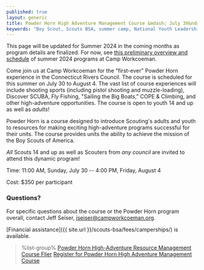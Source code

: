 ```yaml
---
published: true
layout: generic
title: Powder Horn High Adventure Management Course &mdash; July 30&ndash;August 4, 2023
keywords: "Boy Scout, Scouts BSA, summer camp, National Youth Leadership Training, NYLT"
---
```


<div class="alert alert-info">
This page will be updated for Summer 2024 in the coming months as program details are finalized. For now, see <a href="{{ site.url }}/2024/">this preliminary overview and schedule</a> of summer 2024 programs at Camp Workcoeman.
</div>

Come join us at Camp Workcoeman for the "first-ever" Powder Horn experience in the Connecticut Rivers Council.  The course is scheduled for this summer on July 30 to August 4.  The vast list of course experiences will include shooting sports (including pistol shooting and muzzle-loading), Discover SCUBA, Fly Fishing, "Sailing the Big Boats," COPE & Climbing, and other high-adventure opportunities.  The course is open to youth 14 and up as well as *adults*!

Powder Horn is a course designed to introduce Scouting's adults and youth to resources for making exciting high-adventure programs successful for their units. The course provides units the ability to achieve the mission of the Boy Scouts of America.

*All* Scouts 14 and up as well as Scouters from *any council* are invited to attend this dynamic program!

Time: 11:00 AM, Sunday, July 30 -- 4:00 PM, Friday, August 4

Cost: $350 per participant

### Questions?

For specific questions about the course or the Powder Horn program overall, contact Jeff Seiser, [jseiser@campworkcoeman.org](mailto:jseiser@campworkcoeman.org).

[Financial assistance]({{ site.url }}/scouts-bsa/fees/camperships/) is available.

> %list-group%
> <a href="{{ site.url }}/pdf/2023/2023-powder-horn-flier.pdf" class="list-group-item">Powder Horn High-Adventure Resource Management Course Flier</a>
> <a href="https://scoutingevent.com/066-powderhorn" class="list-group-item">Register for Powder Horn High Adventure Management Course</a>
